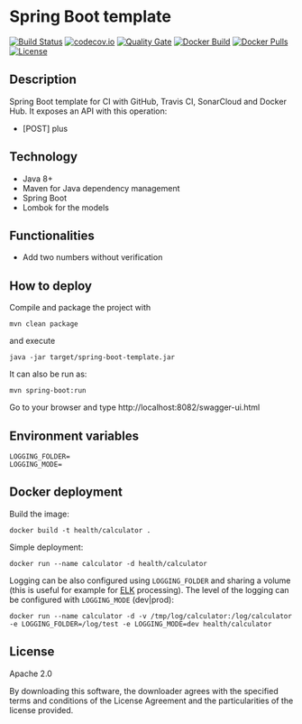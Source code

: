 # Spring Boot template

[![Build Status](https://travis-ci.org/AriHealth/spring-boot-template.svg?branch=master)](https://travis-ci.org/AriHealth/spring-boot-template) 
[![codecov.io](https://codecov.io/gh/AriHealth/spring-boot-template/branch/master/graphs/badge.svg)](http://codecov.io/gh/AriHealth/spring-boot-template)
[![Quality Gate](https://sonarcloud.io/api/project_badges/measure?project=net.atos.ari:spring-boot-template&metric=alert_status)](https://sonarcloud.io/dashboard/index/net.atos.ari:spring-boot-template)
[![Docker Build](https://img.shields.io/docker/cloud/build/ccavero/simple-calculator)](https://cloud.docker.com/u/ccavero/repository/docker/ccavero/simple-calculator)
[![Docker Pulls](https://img.shields.io/docker/pulls/ccavero/simple-calculator)](https://cloud.docker.com/u/ccavero/repository/docker/ccavero/simple-calculator)
[![License](https://img.shields.io/badge/License-Apache%202.0-green.svg)](https://opensource.org/licenses/Apache-2.0)

## Description

Spring Boot template for CI with GitHub, Travis CI, SonarCloud and Docker Hub. It exposes an API with this operation:

- [POST] plus

## Technology

- Java 8+
- Maven for Java dependency management
- Spring Boot 
- Lombok for the models

## Functionalities

- Add two numbers without verification

## How to deploy

Compile and package the project with

```
mvn clean package
```

and execute

```
java -jar target/spring-boot-template.jar
```

It can also be run as:

```
mvn spring-boot:run
```

Go to your browser and type http://localhost:8082/swagger-ui.html

## Environment variables

    LOGGING_FOLDER=
    LOGGING_MODE=

## Docker deployment

Build the image:

```
docker build -t health/calculator .
```

Simple deployment:

```
docker run --name calculator -d health/calculator
```

Logging can be also configured using `LOGGING_FOLDER` and sharing a volume (this is useful for example for [ELK](https://www.elastic.co/elk-stack) processing). The level of the logging can be configured with `LOGGING_MODE` (dev|prod):

```
docker run --name calculator -d -v /tmp/log/calculator:/log/calculator -e LOGGING_FOLDER=/log/test -e LOGGING_MODE=dev health/calculator
```

## License

Apache 2.0

By downloading this software, the downloader agrees with the specified terms and conditions of the License Agreement and the particularities of the license provided.
